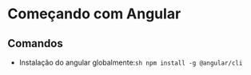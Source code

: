 # Começando com Angular
## Comandos
- Instalação do angular globalmente:```sh npm install -g @angular/cli ```

